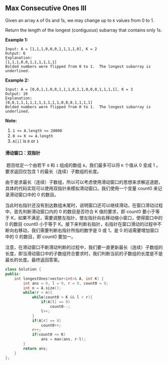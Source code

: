 ## Max Consecutive Ones III

Given an array `A` of 0s and 1s, we may change up to `K` values from 0 to 1.

Return the length of the longest (contiguous) subarray that contains only 1s. 

**Example 1:**

```
Input: A = [1,1,1,0,0,0,1,1,1,1,0], K = 2
Output: 6
Explanation: 
[1,1,1,0,0,1,1,1,1,1,1]
Bolded numbers were flipped from 0 to 1.  The longest subarray is underlined.
```

**Example 2:**

```
Input: A = [0,0,1,1,0,0,1,1,1,0,1,1,0,0,0,1,1,1,1], K = 3
Output: 10
Explanation: 
[0,0,1,1,1,1,1,1,1,1,1,1,0,0,0,1,1,1,1]
Bolded numbers were flipped from 0 to 1.  The longest subarray is underlined.
```

**Note:**

1. `1 <= A.length <= 20000`
2. `0 <= K <= A.length`
3. `A[i]` is `0` or `1` 

#### 滑动窗口：双指针

​		题目给定一个由若干 `0` 和 `1` 组成的数组 `A`，我们最多可以将 `K` 个值从 0 变成 1 。要求返回仅包含 1 的最长（连续）子数组的长度。

​		由于是求最长（连续）子数组，所以可以考虑使用滑动窗口的思想来求解这道题，具体的代码实现可以使用双指针来模拟滑动窗口。我们使用一个变量 count0 来记录滑动窗口中的 0 的数目。

​		当此时右指针还没有到达数组末尾时，说明窗口还可以继续滑动，在窗口滑动过程中，首先判断滑动窗口内的 0 的数目是否符合 K 值的要求，即 count0 要小于等于 K，如果不满足，需要调整左指针，使左指针向右移动缩小窗口，使得窗口中的 0 的数目 count0 小于等于 K。接下来判断右指针，右指针在窗口滑动的过程中不断向右移动，我们需要判断右指针所指的数字是 0 或 1，是 0 的话需要增加窗口中的 0 的数目，即 count0 要加一。

​		注意，在滑动窗口不断滑动判断的过程中，我们要一直更新最长（连续）子数组的长度，即当滑动窗口中的子数组符合要求时，我们判断当前的子数组的长度是不是最长的长度。最终返回答案。

```c++
class Solution {
public:
    int longestOnes(vector<int>& A, int K) {
        int ans = 0, l = 0, r = 0, count0 = 0;
        int n = A.size();
        while(r < n){
            while(count0 > K && l < r){
                if(A[l] == 0)
                    count0--;
                l++;
            }
            if(A[r] == 0)
                count0++;
            r++;
            if(count0 <= K)
                ans = max(ans, r-l);
        }
        return ans;
    }
};
```

